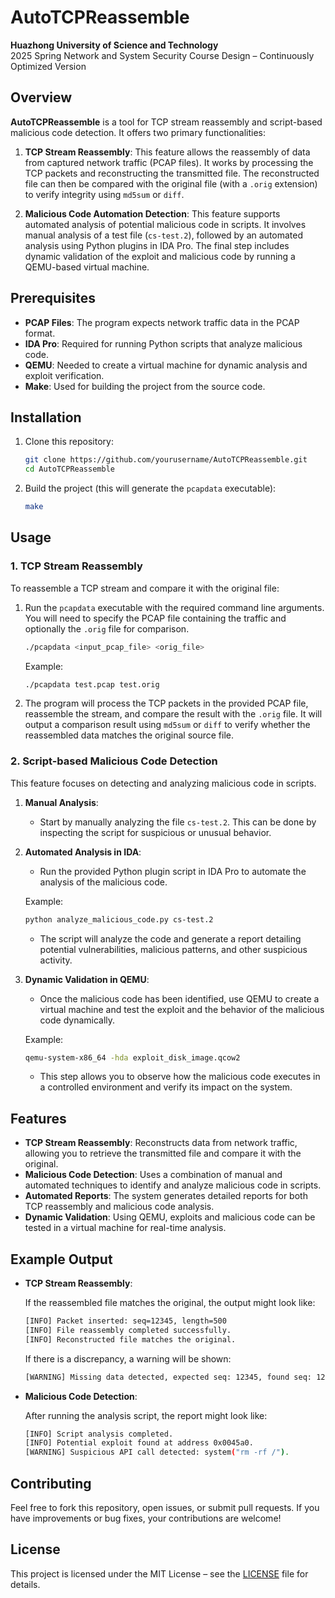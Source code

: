 # AutoTCPReassemble

**Huazhong University of Science and Technology**  
2025 Spring Network and System Security Course Design – Continuously Optimized Version

## Overview

**AutoTCPReassemble** is a tool for TCP stream reassembly and script-based malicious code detection. It offers two primary functionalities:

1. **TCP Stream Reassembly**: This feature allows the reassembly of data from captured network traffic (PCAP files). It works by processing the TCP packets and reconstructing the transmitted file. The reconstructed file can then be compared with the original file (with a `.orig` extension) to verify integrity using `md5sum` or `diff`.

2. **Malicious Code Automation Detection**: This feature supports automated analysis of potential malicious code in scripts. It involves manual analysis of a test file (`cs-test.2`), followed by an automated analysis using Python plugins in IDA Pro. The final step includes dynamic validation of the exploit and malicious code by running a QEMU-based virtual machine.

## Prerequisites

- **PCAP Files**: The program expects network traffic data in the PCAP format.
- **IDA Pro**: Required for running Python scripts that analyze malicious code.
- **QEMU**: Needed to create a virtual machine for dynamic analysis and exploit verification.
- **Make**: Used for building the project from the source code.

## Installation

1. Clone this repository:

    ```bash
    git clone https://github.com/yourusername/AutoTCPReassemble.git
    cd AutoTCPReassemble
    ```

2. Build the project (this will generate the `pcapdata` executable):

    ```bash
    make
    ```

## Usage

### 1. TCP Stream Reassembly

To reassemble a TCP stream and compare it with the original file:

1. Run the `pcapdata` executable with the required command line arguments. You will need to specify the PCAP file containing the traffic and optionally the `.orig` file for comparison.

    ```bash
    ./pcapdata <input_pcap_file> <orig_file>
    ```

    Example:

    ```bash
    ./pcapdata test.pcap test.orig
    ```

2. The program will process the TCP packets in the provided PCAP file, reassemble the stream, and compare the result with the `.orig` file. It will output a comparison result using `md5sum` or `diff` to verify whether the reassembled data matches the original source file.

### 2. Script-based Malicious Code Detection

This feature focuses on detecting and analyzing malicious code in scripts.

1. **Manual Analysis**:

    - Start by manually analyzing the file `cs-test.2`. This can be done by inspecting the script for suspicious or unusual behavior.
  
2. **Automated Analysis in IDA**:

    - Run the provided Python plugin script in IDA Pro to automate the analysis of the malicious code.
    
    Example:

    ```bash
    python analyze_malicious_code.py cs-test.2
    ```

    - The script will analyze the code and generate a report detailing potential vulnerabilities, malicious patterns, and other suspicious activity.
    
3. **Dynamic Validation in QEMU**:

    - Once the malicious code has been identified, use QEMU to create a virtual machine and test the exploit and the behavior of the malicious code dynamically.

    Example:

    ```bash
    qemu-system-x86_64 -hda exploit_disk_image.qcow2
    ```

    - This step allows you to observe how the malicious code executes in a controlled environment and verify its impact on the system.

## Features

- **TCP Stream Reassembly**: Reconstructs data from network traffic, allowing you to retrieve the transmitted file and compare it with the original.
- **Malicious Code Detection**: Uses a combination of manual and automated techniques to identify and analyze malicious code in scripts.
- **Automated Reports**: The system generates detailed reports for both TCP reassembly and malicious code analysis.
- **Dynamic Validation**: Using QEMU, exploits and malicious code can be tested in a virtual machine for real-time analysis.

## Example Output

- **TCP Stream Reassembly**:

    If the reassembled file matches the original, the output might look like:

    ```bash
    [INFO] Packet inserted: seq=12345, length=500
    [INFO] File reassembly completed successfully.
    [INFO] Reconstructed file matches the original.
    ```

    If there is a discrepancy, a warning will be shown:

    ```bash
    [WARNING] Missing data detected, expected seq: 12345, found seq: 12346
    ```

- **Malicious Code Detection**:

    After running the analysis script, the report might look like:

    ```bash
    [INFO] Script analysis completed.
    [INFO] Potential exploit found at address 0x0045a0.
    [WARNING] Suspicious API call detected: system("rm -rf /").
    ```

## Contributing

Feel free to fork this repository, open issues, or submit pull requests. If you have improvements or bug fixes, your contributions are welcome!

## License

This project is licensed under the MIT License – see the [LICENSE](LICENSE) file for details.
